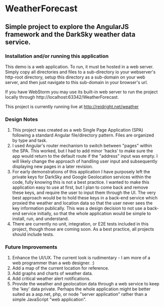 # WeatherForecast
## Simple project to explore the AngularJS framework and the DarkSky weather data service.

### Installation and/or running this application

This demo is a web application.  To run, it must be hosted in a web server.  Simply copy all directories and files to a sub-directory
io your webserver's http-root directory, setup this directory as a sub-domain on your web server, and then just navigate to this 
sub-domain in your browser's url.

If you have WebStorm you may use its built-in web server to run the project locally through http://localhost:63342/WeatherForecast. 

This project is currently running live at http://reidright.net/weather

### Design Notes
1.  This project was created as a web Single Page Application (SPA) following a standard Angular file/directory pattern. Files are organized by type and task.
2.  I used Angular's router mechanism to switch between "pages" within the SPA.  This worked, but I had to add minor 'hacks' to make sure the app would return to the default route if the "address" input was empty.  I will likely change the approach of handling user input and subsequently displaying new pages in a later revision.
3.  For early demonstrations of this application I have purposely left the private keys for DarkSky and Google Geolocation services within the code, fully knowing this is not a best practice. I wanted to make this application easy to use at first, but I plan to come back and remove these keys, and require the user to input them through the UI.  The very best approach would be to hold these keys in a back-end service which proxied the weather and location data so that the user never sees the key information publically.  This was a design decision to not use a back-end service initially, so that the whole application would be simple to install, run, and understand.
4.  There are currently no unit, integration, or E2E tests included in this project, though those are coming soon.  As a best practice, all projects should include tests.  

### Future Improvements
1.  Enhance the UI/UX.  The current look is rudimentary - I am more of a web programmer than a web designer. :)
2.  Add a map of the current location for reference.
3.  Add graphs and charts of weather data.
4.  Add critical weather alert notifications.
5.  Provide the weather and geolocation data through a web service to keep the 'key' data private.  Perhaps the whole application might be better suited as a asp.net, php, or node "server application" rather than a simple JavaScript "web application".
